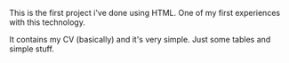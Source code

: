 This is the first project i've done using HTML. One of my first experiences with this technology.

It contains my CV (basically) and it's very simple. Just some tables and simple stuff.
